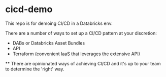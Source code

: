 # cicd-demo
This repo is for demoing CI/CD in a Databricks env.

There are a number of ways to set up a CI/CD pattern at your discretion:
 - DABs or Databricks Asset Bundles
 - API
 - Terraform (convenient IaaS that leverages the extensive API)

** There are opinionated ways of achieving CI/CD and it's up to your team to determine the 'right' way.